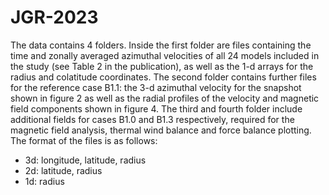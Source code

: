 # JGR-2023
The data contains 4 folders. Inside the first folder are files containing the time and zonally averaged azimuthal velocities of all 24 models included in the study (see Table 2 in the publication), as well as the 1-d arrays for the radius and colatitude coordinates. The second folder contains further files for the reference case B1.1: the 3-d azimuthal velocity for the snapshot shown in figure 2 as well as the radial profiles of the velocity and magnetic field components shown in figure 4. The third and fourth folder include additional fields for cases B1.0 and B1.3 respectively, required for the magnetic field analysis, thermal wind balance and force balance plotting.
The format of the files is as follows:
- 3d: longitude, latitude, radius
- 2d: latitude, radius
- 1d: radius
